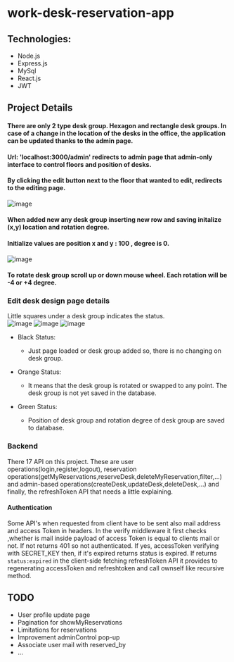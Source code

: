 # work-desk-reservation-app
## Technologies:
*  Node.js
*  Express.js
*  MySql
*  React.js
*  JWT


## Project Details

#### There are only 2 type desk group. Hexagon and rectangle desk groups. In case of a change in the location of the desks in the office, the application can be updated thanks to the admin page.
#### Url: 'localhost:3000/admin' redirects to admin page that admin-only interface to control floors and position of desks.
#### By clicking the edit button next to the floor that wanted to edit, redirects to the editing page.


![image](https://github.com/umuttrk/work-desk-reservation/assets/74135564/89f8b582-62f2-4268-88e5-e2495a35af7f)

#### When added new any desk group inserting new row and saving initalize (x,y) location and rotation degree.
#### Initialize values are position x and y : 100 , degree is 0.
![image](https://github.com/umuttrk/work-desk-reservation/assets/74135564/8c5b5cb4-6148-4ba4-af0d-78972567b4b6)

#### To rotate desk group scroll up or down mouse wheel. Each rotation will be -4 or +4 degree.

### Edit desk design page details
Little squares under a desk group indicates the status.
<br/>
![image](https://github.com/umuttrk/work-desk-reservation/assets/74135564/8f022531-55ea-453b-b66f-3257ac7cbb8b)
![image](https://github.com/umuttrk/work-desk-reservation/assets/74135564/65a9325f-3092-459d-9538-8705816f43e2)
![image](https://github.com/umuttrk/work-desk-reservation/assets/74135564/2a702599-fb49-483f-9efb-94338d6b5d07)

* Black Status:
  * Just page loaded or desk group added so, there is no changing on desk group.

* Orange Status:
  * It means that the desk group is rotated or swapped to any point. The desk group is not yet saved in the database. 
* Green Status:
  * Position of desk group and rotation degree of desk group are saved to database.
 
### Backend
There 17 API on this project. These are user operations(login,register,logout), reservation operations(getMyReservations,reserveDesk,deleteMyReservation,filter,...) and admin-based operations(createDesk,updateDesk,deleteDesk,...)
and finally, the refreshToken API that needs a little explaining.

#### Authentication

Some API's when requested from client have to be sent also mail address and access Token in headers. In the verify middleware it first checks ,whether is mail inside payload of access Token is equal to clients mail or not. If not returns 401 so not authenticated. If yes, accessToken verifying with SECRET_KEY then, if it's expired returns status is expired. 
If returns ```status:expired``` in the client-side fetching refreshToken API it provides to regenerating accessToken and refreshtoken and call ownself like recursive method.


## TODO
* User profile update page
* Pagination for showMyReservations
* Limitations for reservations
* Improvement adminControl pop-up
* Associate user mail with reserved_by
* ...
